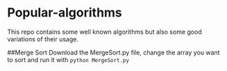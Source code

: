 # Popular-algorithms
This repo contains some well known algorithms but also some good variations of their usage.

##Merge Sort
Download the MergeSort.py file, change the array you want to sort and run it with `python MergeSort.py` 
